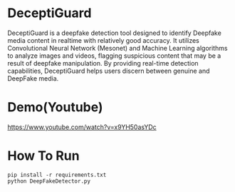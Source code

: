 # DeceptiGuard
DeceptiGuard is a deepfake detection tool designed to identify Deepfake media content in realtime with relatively good accuracy. It utilizes Convolutional Neural Network (Mesonet) and Machine Learning algorithms to analyze images and videos, flagging suspicious content that may be a result of deepfake manipulation. By providing real-time detection capabilities, DeceptiGuard helps users discern between genuine and DeepFake media.
# Demo(Youtube)
https://www.youtube.com/watch?v=x9YH50asYDc
# How To Run
```
pip install -r requirements.txt
python DeepFakeDetector.py
```
